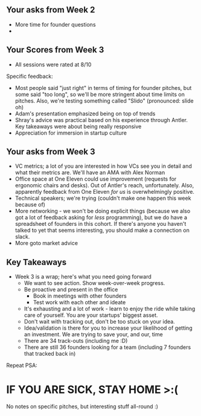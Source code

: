 ## Your asks from Week 2

- More time for founder questions
- 

## Your Scores from Week 3

- All sessions were rated at 8/10

Specific feedback:
  - Most people said "just right" in terms of timing for founder pitches, but some said "too long", so we'll be more stringent about time limits on pitches. Also, we're testing something called "Slido" (pronounced: slide oh)
  - Adam's presentation emphasized being on top of trends
  - Shray's advice was practical based on his experience through Antler. Key takeaways were about being really responsive 
  - Appreciation for immersion in startup culture
  
## Your asks from Week 3

- VC metrics; a lot of you are interested in how VCs see you in detail and what their metrics are. We'll have an AMA with Alex Norman
- Office space at One Eleven could use improvement (requests for ergonomic chairs and desks). Out of Antler's reach, unfortunately. Also, apparently feedback from One Eleven _for us_ is overwhelmingly positive.
- Technical speakers; we're trying (couldn't make one happen this week because of)
- More networking - we won't be doing explicit things (because we also got a lot of feedback asking for _less_ programming), but we do have a spreadsheet of founders in this cohort. If there's anyone you haven't talked to yet that seems interesting, you should make a connection on slack.
- More goto market advice

## Key Takeaways

- Week 3 is a wrap; here's what you need going forward
  - We want to see action. Show week-over-week progress.
  - Be proactive and present in the office
    - Book in meetings with other founders
	- Test work with each other and ideate
  - It's exhausting and a lot of work - learn to enjoy the ride while taking care of yourself. You are your startups' biggest asset.
  - Don't wait with tracking out, don't be too stuck on your idea.
  - Idea/validation is there for you to increase your likelihood of getting an investment. We are trying to save your, and our, time
  - There are 34 track-outs (including me :D)
  - There are still 36 founders looking for a team (including 7 founders that tracked back in)
  
Repeat PSA: 

# IF YOU ARE SICK, STAY HOME >:(

No notes on specific pitches, but interesting stuff all-round :)
